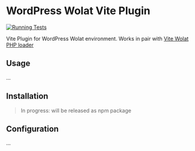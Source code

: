 # WordPress Wolat Vite Plugin

[![Running Tests](https://github.com/czernika/wp-vite-plugin/actions/workflows/tests.yml/badge.svg)](https://github.com/czernika/wp-vite-plugin/actions/workflows/tests.yml)

Vite Plugin for WordPress Wolat environment. Works in pair with [Vite Wolat PHP loader](https://github.com/czernika/wp-vite)

## Usage

...

## Installation

> In progress: will be released as npm package

## Configuration

...